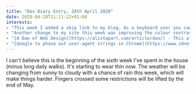 ```yaml
---
title: "Dev Diary Entry, 28th April 2020"
date: 2020-04-28T11:11:22+01:00
interests:
- "This week I added a skip link to my blog. As a keyboard user you can skip repetitive areas of a website, i.e. navigation, by using the tab key when you enter a new page. This shows a previously invisible link that, when selected, moves the page focus to the main portion of the page. Test it out on any page with your keyboard. The style was inspired by [GOV.UK's skip link](https://design-system.service.gov.uk/components/skip-link/)."
- "Another change to my site this week was improving the colour contrast of some of my buttons. This applies mainly to the ones in the footer which I hadn't customised since changing my footer design last year. [This tool from aditus](https://www.aditus.io/button-contrast-checker) does all the hard work for you in checking the contrast ratio with your buttons against different backgrounds."
- "[A Dao of Web Design](https://alistapart.com/article/dao/) - This alistapart article was written in 2000 but its subject of designing adaptable webpages is still relevant today 20 years later. Definitely worth a read."
- "[Google to phase out user-agent strings in Chrome](https://www.zdnet.com/article/google-to-phase-out-user-agent-strings-in-chrome/) - I'm glad user-agent strings are going away as I always found them inconsistent and confusing to work with. They will be replaced with 'client hints' and the other major browsers are likely to follow suit."
---
```


I can't believe this is the beginning of the sixth week I've spent in the house (minus long daily walks). It's starting to wear thin now. The weather will be changing from sunny to cloudy with a chance of rain this week, which will make things harder. Fingers crossed some restrictions will be lifted by the end of May.
